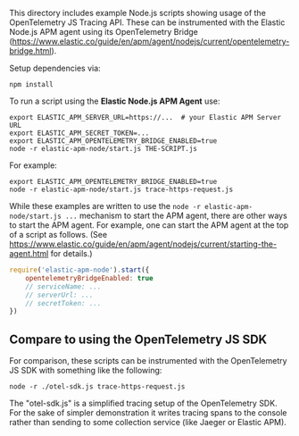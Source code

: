 This directory includes example Node.js scripts showing usage of the
OpenTelemetry JS Tracing API. These can be instrumented with the Elastic
Node.js APM agent using its OpenTelemetry Bridge
(https://www.elastic.co/guide/en/apm/agent/nodejs/current/opentelemetry-bridge.html).

Setup dependencies via:

    npm install

To run a script using the **Elastic Node.js APM Agent** use:

    export ELASTIC_APM_SERVER_URL=https://...  # your Elastic APM Server URL
    export ELASTIC_APM_SECRET_TOKEN=...
    export ELASTIC_APM_OPENTELEMETRY_BRIDGE_ENABLED=true
    node -r elastic-apm-node/start.js THE-SCRIPT.js

For example:

    export ELASTIC_APM_OPENTELEMETRY_BRIDGE_ENABLED=true
    node -r elastic-apm-node/start.js trace-https-request.js

While these examples are written to use the `node -r elastic-apm-node/start.js ...`
mechanism to start the APM agent, there are other ways to start the APM agent.
For example, one can start the APM agent at the top of a script as follows.
(See https://www.elastic.co/guide/en/apm/agent/nodejs/current/starting-the-agent.html
for details.)

```js
require('elastic-apm-node').start({
    opentelemetryBridgeEnabled: true
    // serviceName: ...
    // serverUrl: ...
    // secretToken: ...
})
```

## Compare to using the OpenTelemetry JS SDK

For comparison, these scripts can be instrumented with the OpenTelemetry JS SDK
with something like the following:

    node -r ./otel-sdk.js trace-https-request.js

The "otel-sdk.js" is a simplified tracing setup of the OpenTelemetry SDK. For
the sake of simpler demonstration it writes tracing spans to the console rather
than sending to some collection service (like Jaeger or Elastic APM).
